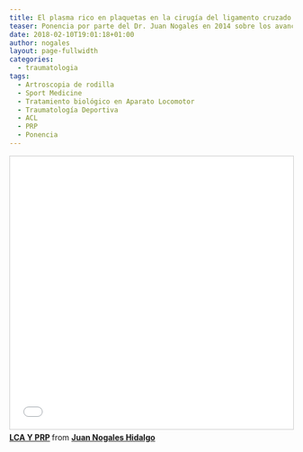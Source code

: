 ```yaml
---
title: El plasma rico en plaquetas en la cirugía del ligamento cruzado anterior
teaser: Ponencia por parte del Dr. Juan Nogales en 2014 sobre los avances en la cirugía del ligamento cruzado anterior y la utilización de factores de crecieminto.
date: 2018-02-10T19:01:18+01:00
author: nogales
layout: page-fullwidth
categories:
  - traumatologia
tags:
  - Artroscopia de rodilla
  - Sport Medicine
  - Tratamiento biológico en Aparato Locomotor
  - Traumatología Deportiva
  - ACL
  - PRP
  - Ponencia
---
```

<div style="margin-bottom: 5px;">
  <iframe src="//www.slideshare.net/slideshow/embed_code/key/Uxg53QlNJE5bl" width="595" height="485" frameborder="0" marginwidth="0" marginheight="0" scrolling="no" style="border:1px solid #CCC; border-width:1px; margin-bottom:5px; max-width: 100%;" allowfullscreen> </iframe> <div style="margin-bottom:5px"> <strong> <a href="//www.slideshare.net/JuanNogalesHidalgo/lca-y-prp" title="LCA Y PRP" target="_blank">LCA Y PRP</a> </strong> from <strong><a href="https://www.slideshare.net/JuanNogalesHidalgo" target="_blank">Juan Nogales Hidalgo</a></strong> </div>
</div>